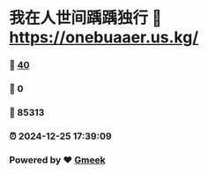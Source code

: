 # 我在人世间踽踽独行 :link: https://onebuaaer.us.kg/ 
### :page_facing_up: [40](https://onebuaaer.us.kg//tag.html) 
### :speech_balloon: 0 
### :hibiscus: 85313 
### :alarm_clock: 2024-12-25 17:39:09 
### Powered by :heart: [Gmeek](https://github.com/Meekdai/Gmeek)
